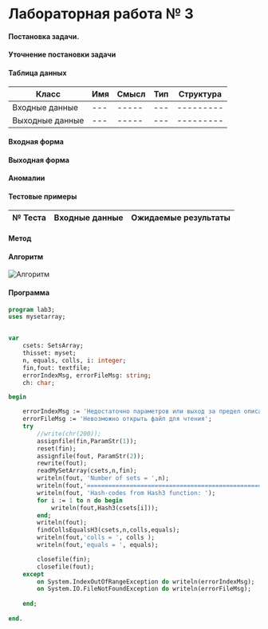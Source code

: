 # Лабораторная работа № 3

#### Постановка задачи.

####  Уточнение постановки задачи

#### Таблица данных

| Класс | Имя | Смысл | Тип | Структура |
| ---- | --- | ----- | --- | --------- |
| Входные данные | --- | ----- | --- | --------- |
| Выходные данные | --- | ----- | --- | --------- |

#### Входная форма

#### Выходная форма

#### Аномалии

#### Тестовые примеры
| № Теста | Входные данные | Ожидаемые результаты |
| ------- | -------------- | -------------------- |

#### Метод

#### Алгоритм
![Алгоритм]()

#### Программа
```pascal
program lab3;
uses mysetarray;


var
	csets: SetsArray;
	thisset: myset;
	n, equals, colls, i: integer;
	fin,fout: textfile;
	errorIndexMsg, errorFileMsg: string;
	ch: char;

begin

	errorIndexMsg := 'Недостаточно параметров или выход за предел описания массива';
	errorFileMsg := 'Невозможно открыть файл для чтения';
	try
		//write(chr(200));
		assignfile(fin,ParamStr(1));
		reset(fin);
		assignfile(fout, ParamStr(2));
		rewrite(fout);
		readMySetArray(csets,n,fin);
		writeln(fout, 'Number of sets = ',n);
		writeln(fout,'==================================================');
		writeln(fout, 'Hash-codes from Hash3 function: ');
		for i := 1 to n do begin
			writeln(fout,Hash3(csets[i]));
		end;
		writeln(fout);
		findCollsEqualsH3(csets,n,colls,equals);	
		writeln(fout,'colls = ', colls );
		writeln(fout,'equals = ', equals);

		closefile(fin);
		closefile(fout);
	except
		on System.IndexOutOfRangeException do writeln(errorIndexMsg);
		on System.IO.FileNotFoundException do writeln(errorFileMsg);
		
	end;
	
end.


```
